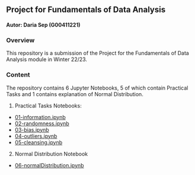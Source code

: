 ## Project for Fundamentals of Data Analysis
#### Autor: Daria Sep (G00411221)

### Overview

This repository is a submission of the Project for the Fundamentals of Data Analysis module in Winter 22/23. 

### Content

The repository contains 6 Jupyter Notebooks, 5 of which contain Practical Tasks and 1 contains explanation of Normal Distribution.

1. Practical Tasks Notebooks:
- [01-information.ipynb](https://github.com/dariairad/fda-project1/blob/main/01-information.ipynb)
- [02-randomness.ipynb](https://github.com/dariairad/fda-project1/blob/main/02-randomness.ipynb)
- [03-bias.ipynb](https://github.com/dariairad/fda-project1/blob/main/03-bias.ipynb)
- [04-outliers.ipynb](https://github.com/dariairad/fda-project1/blob/main/04-outliers.ipynb)
- [05-cleansing.ipynb](https://github.com/dariairad/fda-project1/blob/main/05-cleansing.ipynb)

2. Normal Distribution Notebook
- [06-normalDistribution.ipynb](https://github.com/dariairad/fda-project1/blob/main/06-normalDistribution.ipynb)
